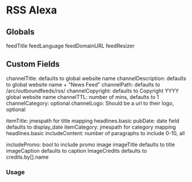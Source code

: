 # RSS Alexa

## Globals

feedTitle
feedLanguage
feedDomainURL
feedResizer

## Custom Fields

channelTitle: defaults to global website name
channelDescription: defaults to global website name + "News Feed"
channelPath: defaults to /arc/outboundfeeds/rss/
channelCopyright: defaults to Copyright YYYY global website name
channelTTL: number of mins, defaults to 1
channelCategory: optional
channelLogo: Should be a url to their logo, optional

itemTitle: jmespath for title mapping headlines.basic
pubDate: date field defaults to display_date
itemCategory: jmespath for category mapping headlines.basic
includeContent: number of paragraphs to include 0-10, all

includePromo: bool to include promo image
imageTitle defaults to title
imageCaption defaults to caption
ImageCredits defaults to credits.by[].name

### Usage
